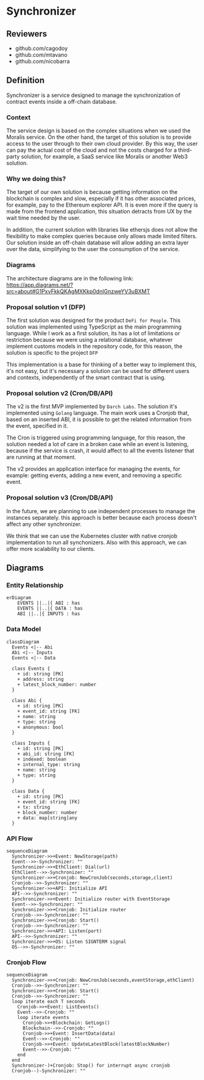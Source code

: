 # Synchronizer

## Reviewers

- github.com/cagodoy
- github.com/mtavano
- github.com/nicobarra

## Definition

Synchronizer is a service designed to manage the synchronization of contract events inside a off-chain database.

### Context

The service design is based on the complex situations when we used the Moralis service. On the other hand, the target of this solution is to provide access to the user through to their own cloud provider. By this way, the user can pay the actual cost of the cloud and not the costs charged for a third-party solution, for example, a SaaS service like Moralis or another Web3 solution.

### Why we doing this?

The target of our own solution is because getting information on the blockchain is complex and slow, especially if it has other associated prices, for example, pay to the Ethereum explorer API. It is even more if the query is made from the frontend application, this situation detracts from UX by the wait time needed by the user.

In addition, the current solution with libraries like ethersjs does not allow the flexibility to make complex queries because only allows made limited filters. Our solution inside an off-chain database will allow adding an extra layer over the data, simplifying to the user the consumption of the service.

### Diagrams

The architecture diagrams are in the following link:
https://app.diagrams.net/?src=about#G1PxvFkkQKAgMXKkp0dnIGnzweYV3uBXMT

### Proposal solution v1 (DFP)

The first solution was designed for the product `DeFi for People`. This solution was implemented using TypeScript as the main programming language. While I work as a first solution, its has a lot of limitations or restriction because we were using a relational database, whatever implement customs models in the repository code, for this reason, the solution is specific to the project `DFP`

This implementation is a base for thinking of a better way to implement this, it's not easy, but it's necessary a solution can be used for different users and contexts, independently of the smart contract that is using.

### Proposal solution v2 (Cron/DB/API)

The v2 is the first MVP implemented by `Darch Labs`. The solution it's implemented using `Golang` language. The main work uses a Cronjob that, based on an inserted ABI, it is possible to get the related information from the event, specified in it.

The Cron is triggered using programming language, for this reason, the solution needed a lot of care in a broken case while an event is listening, because if the service is crash, it would affect to all the events listener that are running at that moment.

The v2 provides an application interface for managing the events, for example: getting events, adding a new event, and removing a specific event.

### Proposal solution v3 (Cron/DB/API)

In the future, we are planning to use independent processes to manage the instances separately. this approach is better because each process doesn't affect any other synchronizer.

We think that we can use the Kubernetes cluster with native cronjob implementation to run all synchonizers. Also with this approach, we can offer more scalability to our clients.

## Diagrams

### Entity Relationship

```mermaid
erDiagram
    EVENTS ||..|{ ABI : has
    EVENTS ||..|{ DATA : has
    ABI ||..|{ INPUTS : has
```

### Data Model

```mermaid
classDiagram
  Events <|-- Abi
  Abi <|-- Inputs
  Events <|-- Data

  class Events {
    + id: string [PK]
    + address: string
    + latest_block_number: number
  }

  class Abi {
    + id: string [PK]
    + event_id: string [FK]
    + name: string
    + type: string
    + anonymous: bool
  }

  class Inputs {
    + id: string [PK]
    + abi_id: string [FK]
    + indexed: boolean
    + internal_type: string
    + name: string
    + type: string
  }

  class Data {
    + id: string [PK]
    + event_id: string [FK]
    + tx: string
    + block_number: number
    + data: map[string]any
  }
```

### API Flow

```mermaid
sequenceDiagram
  Synchronizer->>+Event: NewStorage(path)
  Event-->>-Synchronizer: ""
  Synchronizer->>+EthClient: Dial(url)
  EthClient-->>-Synchronizer: ""
  Synchronizer->>+Cronjob: NewCronJob(seconds,storage,client)
  Cronjob-->>-Synchronizer: ""
  Synchronizer->>+API: Initialize API
  API-->>-Synchronizer: ""
  Synchronizer->>+Event: Initialize router with EventStorage
  Event-->>-Synchronizer: ""
  Synchronizer->>+Cronjob: Initialize router
  Cronjob-->>-Synchronizer: ""
  Synchronizer->>+Cronjob: Start()
  Cronjob-->>-Synchronizer: ""
  Synchronizer->>+API: Listen(port)
  API-->>-Synchronizer: ""
  Synchronizer->>+OS: Listen SIGNTERM signal
  OS-->>-Synchronizer: ""
```

### Cronjob Flow

```mermaid
sequenceDiagram
  Synchronizer->>+Cronjob: NewCronJob(seconds,eventStorage,ethClient)
  Cronjob-->>-Synchronizer: ""
  Synchronizer->>+Cronjob: Start()
  Cronjob-->>-Synchronizer: ""
  loop iterate each T seconds
    Cronjob->>+Event: ListEvents()
    Event-->>-Cronjob: ""
    loop iterate events
      Cronjob->>+Blockchain: GetLogs()
      Blockchain-->>-Cronjob: ""
      Cronjob->>+Event: InsertData(data)
      Event-->>-Cronjob: ""
      Cronjob->>+Event: UpdateLatestBlock(latestBlockNumber)
      Event-->>-Cronjob: ""
    end
  end
  Synchronizer-)+Cronjob: Stop() for interrupt async cronjob
  Cronjob--)-Synchronizer: ""
```

